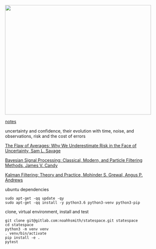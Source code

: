 <img src="https://gitlab.com/noahhsmith/statespace/raw/master/docs/images/ekf.png" align="center" width="480" height="360"/>

[notes](https://gitlab.com/noahhsmith/statespace/blob/master/docs/readme.md)

uncertainty and confidence, their evolution with time, noise, and observations, risk and the cost of errors

[The Flaw of Averages: Why We Underestimate Risk in the Face of Uncertainty, Sam L. Savage](http://a.co/cDDBO9p)

[Bayesian Signal Processing: Classical, Modern, and Particle Filtering Methods, James V. Candy](http://a.co/gp4upXd)

[Kalman Filtering: Theory and Practice, Mohinder S. Grewal, Angus P. Andrews](http://a.co/6hAa35c)

ubuntu dependencies

    sudo apt-get -qq update -qy
    sudo apt-get -qq install -y python3.6 python3-venv python3-pip

clone, virtual environment, install and test

    git clone git@gitlab.com:noahhsmith/statespace.git statespace
    cd statespace
    python3 -m venv venv
    . venv/bin/activate
    pip install -e .
    pytest


